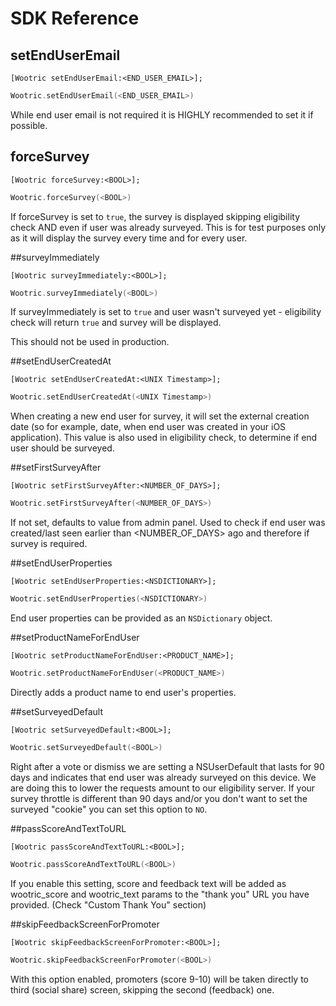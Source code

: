 # SDK Reference

## setEndUserEmail
```objective_c
[Wootric setEndUserEmail:<END_USER_EMAIL>];
```
```swift
Wootric.setEndUserEmail(<END_USER_EMAIL>)
```
While end user email is not required it is HIGHLY recommended to set it if possible.

## forceSurvey
```objective_c
[Wootric forceSurvey:<BOOL>];
```
```swift
Wootric.forceSurvey(<BOOL>)
```
If forceSurvey is set to `true`, the survey is displayed skipping eligibility check AND even if user was already surveyed. This is for test purposes only as it will display the survey every time and for every user.

##surveyImmediately
```objective_c
[Wootric surveyImmediately:<BOOL>];
```
```swift
Wootric.surveyImmediately(<BOOL>)
```
If surveyImmediately is set to `true` and user wasn't surveyed yet - eligibility check will return `true` and survey will be displayed.

<aside class="warning">
This should not be used in production.
</aside>

##setEndUserCreatedAt
```objective_c
[Wootric setEndUserCreatedAt:<UNIX Timestamp>];
```
```swift
Wootric.setEndUserCreatedAt(<UNIX Timestamp>)
```
When creating a new end user for survey, it will set the external creation date (so for example, date, when end user was created in your iOS application).
This value is also used in eligibility check, to determine if end user should be surveyed.

##setFirstSurveyAfter
```objective_c
[Wootric setFirstSurveyAfter:<NUMBER_OF_DAYS>];
```
```swift
Wootric.setFirstSurveyAfter(<NUMBER_OF_DAYS>)
```
If not set, defaults to value from admin panel. Used to check if end user was created/last seen earlier than <NUMBER_OF_DAYS> ago and therefore if survey is required.

##setEndUserProperties
```objective_c
[Wootric setEndUserProperties:<NSDICTIONARY>];
```
```swift
Wootric.setEndUserProperties(<NSDICTIONARY>)
```
End user properties can be provided as an `NSDictionary` object.

##setProductNameForEndUser
```objective_c
[Wootric setProductNameForEndUser:<PRODUCT_NAME>];
```
```swift
Wootric.setProductNameForEndUser(<PRODUCT_NAME>)
```
Directly adds a product name to end user's properties.

##setSurveyedDefault
```objective_c
[Wootric setSurveyedDefault:<BOOL>];
```
```swift
Wootric.setSurveyedDefault(<BOOL>)
```
Right after a vote or dismiss we are setting a NSUserDefault that lasts for 90 days and indicates that end user was already surveyed on this device. We are doing this to lower the requests amount to our eligibility server.
If your survey throttle is different than 90 days and/or you don't want to set the surveyed "cookie" you can set this option to `NO`.

##passScoreAndTextToURL
```objective_c
[Wootric passScoreAndTextToURL:<BOOL>];
```
```swift
Wootric.passScoreAndTextToURL(<BOOL>)
```
If you enable this setting, score and feedback text will be added as wootric_score and wootric_text params to the "thank you" URL you have provided. (Check "Custom Thank You" section)

##skipFeedbackScreenForPromoter
```objective_c
[Wootric skipFeedbackScreenForPromoter:<BOOL>];
```
```swift
Wootric.skipFeedbackScreenForPromoter(<BOOL>)
```
With this option enabled, promoters (score 9-10) will be taken directly to third (social share) screen, skipping the second (feedback) one.

